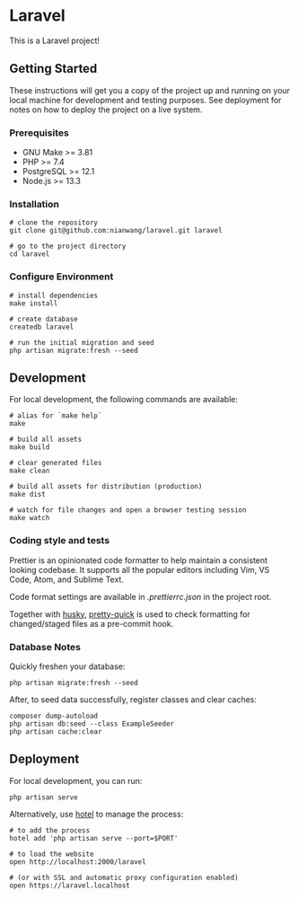 # Laravel

This is a Laravel project!

## Getting Started

These instructions will get you a copy of the project up and running on your
local machine for development and testing purposes. See deployment for notes on
how to deploy the project on a live system.

### Prerequisites

-   GNU Make >= 3.81
-   PHP >= 7.4
-   PostgreSQL >= 12.1
-   Node.js >= 13.3

### Installation

```
# clone the repository
git clone git@github.com:nianwang/laravel.git laravel

# go to the project directory
cd laravel
```

### Configure Environment

```
# install dependencies
make install

# create database
createdb laravel

# run the initial migration and seed
php artisan migrate:fresh --seed
```

## Development

For local development, the following commands are available:

```
# alias for `make help`
make

# build all assets
make build

# clear generated files
make clean

# build all assets for distribution (production)
make dist

# watch for file changes and open a browser testing session
make watch
```

### Coding style and tests

Prettier is an opinionated code formatter to help maintain a consistent looking
codebase. It supports all the popular editors including Vim, VS Code, Atom, and
Sublime Text.

Code format settings are available in _.prettierrc.json_ in the project root.

Together with [husky](https://github.com/typicode/husky),
[pretty-quick](https://github.com/azz/pretty-quick) is used to check formatting
for changed/staged files as a pre-commit hook.

### Database Notes

Quickly freshen your database:

```
php artisan migrate:fresh --seed
```

After, to seed data successfully, register classes and clear caches:

```
composer dump-autoload
php artisan db:seed --class ExampleSeeder
php artisan cache:clear
```

## Deployment

For local development, you can run:

```
php artisan serve
```

Alternatively, use [hotel](https://github.com/typicode/hotel) to manage the process:

```
# to add the process
hotel add 'php artisan serve --port=$PORT'

# to load the website
open http://localhost:2000/laravel

# (or with SSL and automatic proxy configuration enabled)
open https://laravel.localhost
```
